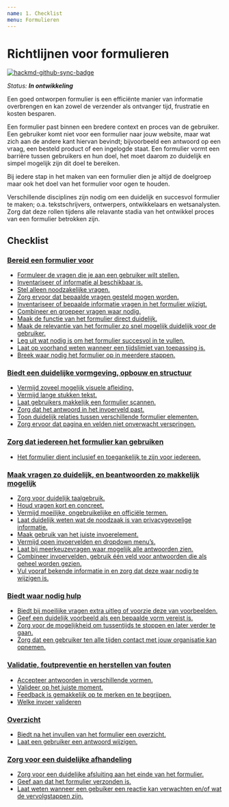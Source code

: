 ```yaml
---
name: 1. Checklist
menu: Formulieren
---
```


# Richtlijnen voor formulieren

[![hackmd-github-sync-badge](https://hackmd.io/vXazt598Sn2t358J65D8Qg/badge)](https://hackmd.io/vXazt598Sn2t358J65D8Qg)

_Status: **In ontwikkeling**_

Een goed ontworpen formulier is een efficiënte manier van informatie overbrengen en kan zowel de verzender als ontvanger tijd, frustratie en kosten besparen. 

Een formulier past binnen een bredere context en proces van de gebruiker. Een gebruiker komt niet voor een formulier naar jouw website, maar wat zich aan de andere kant hiervan bevindt; bijvoorbeeld een antwoord op een vraag, een besteld product of een ingelogde staat. Een formulier vormt een barrière tussen gebruikers en hun doel, het moet daarom zo duidelijk en simpel mogelijk zijn dit doel te bereiken.

Bij iedere stap in het maken van een formulier dien je altijd de doelgroep maar ook het doel van het formulier voor ogen te houden.

Verschillende disciplines zijn nodig om een duidelijk en succesvol formulier te maken; o.a. tekstschrijvers, ontwerpers, ontwikkelaars en wetsanalysten. Zorg dat deze rollen tijdens alle relavante stadia van het ontwikkel proces van een formulier betrokken zijn.

## Checklist

### [Bereid een formulier voor](/patronen-formulier-voorbereiden)

- [Formuleer de vragen die je aan een gebruiker wilt stellen.](/patronen-formulier-voorbereiden#Formuleer-de-vragen-die-je-aan-een-gebruiker-wilt-stellen)
- [Inventariseer of informatie al beschikbaar is.](/patronen-formulier-voorbereiden#Inventariseer-of-informatie-al-beschikbaar-is)
- [Stel alleen noodzakelijke vragen.](/patronen-formulier-voorbereiden#Stel-alleen-noodzakelijke-vragen)
- [Zorg ervoor dat bepaalde vragen gesteld mogen worden.](/patronen-formulier-voorbereiden#Zorg-ervoor-dat-bepaalde-vragen-gesteld-mogen-worden)
- [Inventariseer of bepaalde informatie vragen in het formulier wijzigt.](/patronen-formulier-voorbereiden#Selectieafhankelijke-vragen)
- [Combineer en groepeer vragen waar nodig.](/patronen-formulier-voorbereiden#Combineer-en-groepeer-vragen-waar-nodig)
- [Maak de functie van het formulier direct duidelijk.](/patronen-formulier-voorbereiden#Maak-de-functie-van-het-formulier-direct-duidelijk)
- [Maak de relevantie van het formulier zo snel mogelijk duidelijk voor de gebruiker.](/patronen-formulier-voorbereiden#Maak-zo-snel-mogelijk-duidelijk-of-het-formulier-relevant-is-voor-de-gebruiker)
- [Leg uit wat nodig is om het formulier succesvol in te vullen.](/patronen-formulier-voorbereiden#Leg-uit-wat-een-gebruiker-nodig-heeft-om-het-formulier-succesvol-in-te-vullen)
- [Laat op voorhand weten wanneer een tijdslimiet van toepassing is.](/patronen-formulier-voorbereiden#Laat-op-voorhand-weten-wanneer-een-tijdslimiet-van-toepassing-is)
- [Breek waar nodig het formulier op in meerdere stappen.](/patronen-formulier-voorbereiden#Meerstappen-formulieren)

### [Biedt een duidelijke vormgeving, opbouw en structuur](/patronen-formulieren-vormgeving)

- [Vermijd zoveel mogelijk visuele afleiding.](/patronen-formulieren-vormgeving#Vermijd-zoveel-mogelijk-visuele-afleiding)
- [Vermijd lange stukken tekst.](/patronen-formulieren-vormgeving#Vermijd-lange-stukken-tekst)
- [Laat gebruikers makkelijk een formulier scannen.](/patronen-formulieren-vormgeving#Laat-gebruikers-makkelijk-een-formulier-scannen)
- [Zorg dat het antwoord in het invoerveld past.](/patronen-formulieren-vormgeving#Zorg-dat-het-antwoord-in-het-invoerveld-past)
- [Toon duidelijk relaties tussen verschillende formulier elementen.](/patronen-formulieren-vormgeving#Toon-duidelijk-de-relatie-tussen-verschillende-formulier-elementen)
- [Zorg ervoor dat pagina en velden niet onverwacht verspringen.](/patronen-formulieren-vormgeving#Zorg-ervoor-dat-pagina-en-velden-niet-onverwacht-verspringen)

### [Zorg dat iedereen het formulier kan gebruiken](/patronen-formulieren-toegankelijkheid)

- [Het formulier dient inclusief en toegankelijk te zijn voor iedereen.](/patronen-formulieren-toegankelijkheid)

### [Maak vragen zo duidelijk, en beantwoorden zo makkelijk mogelijk](/patronen-formulieren-questions-answers)

- [Zorg voor duidelijk taalgebruik.](/patronen-formulieren-questions-answers#Zorg-voor-duidelijk-taalgebruik)
- [Houd vragen kort en concreet.](/patronen-formulieren-questions-answers#Houd-vragen-kort-en-concreet)
- [Vermijd moeilijke, ongebruikelijke en officiële termen.](/patronen-formulieren-questions-answers#Vermijd-moeilijke-ongebruikelijke-en-offici%C3%ABle-termen)
- [Laat duidelijk weten wat de noodzaak is van privacygevoelige informatie.](/patronen-formulieren-questions-answers#Informeer-over-de-noodzaak-van-privacygevoelige-informatie)
- [Maak gebruik van het juiste invoerelement.](/patronen-formulieren-questions-answers#Maak-gebruik-van-het-juiste-invoerelement)
- [Vermijd open invoervelden en dropdown menu’s.](/patronen-formulieren-questions-answers#Vermijd-open-invoervelden-en-dropdown-menu%E2%80%99s)
- [Laat bij meerkeuzevragen waar mogelijk alle antwoorden zien.](/patronen-formulieren-questions-answers#Laat-bij-meerkeuzevragen-waar-mogelijk-alle-antwoorden-zien)
- [Combineer invoervelden, gebruik één veld voor antwoorden die als geheel worden gezien.](/patronen-formulieren-questions-answers#Combineer-invoervelden-gebruik-zo-veel-mogelijk-%C3%A9%C3%A9n-veld-voor-antwoorden-die-als-geheel-worden-gezien)
- [Vul vooraf bekende informatie in en zorg dat deze waar nodig te wijzigen is.](/patronen-formulieren-questions-answers#Vul-vooraf-bekende-informatie-in)

### [Biedt waar nodig hulp](/patronen-formulieren-help)

- [Biedt bij moeilijke vragen extra uitleg of voorzie deze van voorbeelden.](/patronen-formulieren-help#Biedt-bij-moeilijke-vragen-extra-uitleg-of-voorzie-deze-van-voorbeelden)
- [Geef een duidelijk voorbeeld als een bepaalde vorm vereist is.](/patronen-formulieren-help#Geef-een-voorbeeld-als-een-bepaalde-vorm-vereist-is)
- [Zorg voor de mogelijkheid om tussentijds te stoppen en later verder te gaan.](/patronen-formulieren-help#Zorg-voor-de-mogelijkheid-om-tussentijds-te-stoppen-en-later-verder-te-gaan)
- [Zorg dat een gebruiker ten alle tijden contact met jouw organisatie kan opnemen.](/patronen-formulieren-help#Zorg-dat-een-gebruiker-ten-alle-tijden-contact-op-kan-nemen)

### [Validatie, foutpreventie en herstellen van fouten](/patronen-formulieren-validation)

- [Accepteer antwoorden in verschillende vormen.](/patronen-formulieren-validation#Accepteer-antwoorden-in-verschillende-vormen)
- [Valideer op het juiste moment.](/patronen-formulieren-validation#Valideer-op-het-juiste-moment)
- [Feedback is gemakkelijk op te merken en te begrijpen.](/patronen-formulieren-validation#Tonen-van-feedback)
- [Welke invoer valideren](/patronen-formulieren-validation#Welke-invoer-valideren)

### [Overzicht](/patronen-formulieren-overzicht)

- [Biedt na het invullen van het formulier een overzicht.](/patronen-formulieren-overzicht#Biedt-een-overzicht-van-het-formulier)
- [Laat een gebruiker een antwoord wijzigen.](/patronen-formulieren-overzicht#Laat-een-gebruiker-een-antwoord-wijzigen)

### [Zorg voor een duidelijke afhandeling](/patronen-formulieren-afhandeling)

- [Zorg voor een duidelijke afsluiting aan het einde van het formulier.](/patronen-formulieren-afhandeling#Zorg-voor-een-duidelijke-afsluiting)
- [Geef aan dat het formulier verzonden is.](/patronen-formulieren-afhandeling#Geef-aan-dat-het-formulier-verzonden-is)
- [Laat weten wanneer een gebuiker een reactie kan verwachten en/of wat de vervolgstappen zijn.](/patronen-formulieren-afhandeling#Vervolgstappen)
